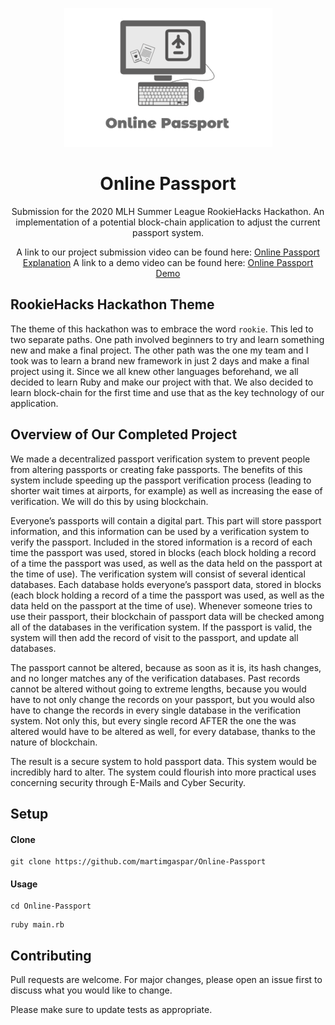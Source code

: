 <p align="center">
  <img src="mainlogo.png" align="" alt="Logo">
</p>

<h1 align="center">Online Passport</h1> 

<p align="center">
Submission for the 2020 MLH Summer League RookieHacks Hackathon. An implementation of a potential block-chain application to adjust the current passport system.
</p>

<p align="center">
A link to our project submission video can be found here: <a href="https://drive.google.com/file/d/1yRPO3nWDXIyjw9tXpG5frUwAOSV0XH33/view?usp=drive_link" target="_blank">Online Passport Explanation</a>
A link to a demo video can be found here: <a href="https://drive.google.com/file/d/1leMO5HWFl_MV5tBDcNmCEfRv5TB2O1KA/view?usp=sharing" target="_blank">Online Passport Demo</a>
</p>


## RookieHacks Hackathon Theme

The theme of this hackathon was to embrace the word `rookie`. This led to two separate paths. One path involved beginners to try and learn something new and make a final project. The other path was the one my team and I took was to learn a brand new framework in just 2 days and make a final project using it. Since we all knew other languages beforehand, we all decided to learn Ruby and make our project with that. We also decided to learn block-chain for the first time and use that as the key technology of our application. 

## Overview of Our Completed Project

We made a decentralized passport verification system to prevent people from altering passports or creating fake passports. The benefits of this system include speeding up the passport verification process (leading to shorter wait times at airports, for example) as well as increasing the ease of verification. We will do this by using blockchain.

Everyone’s passports will contain a digital part. This part will store passport information, and this information can be used by a verification system to verify the passport. Included in the stored information is a record of each time the passport was used, stored in blocks (each block holding a record of a time the passport was used, as well as the data held on the passport at the time of use). The verification system will consist of several identical databases. Each database holds everyone’s passport data, stored in blocks (each block holding a record of a time the passport was used, as well as the data held on the passport at the time of use).  Whenever someone tries to use their passport, their blockchain of passport data will be checked among all of the databases in the verification system. If the passport is valid, the system will then add the record of visit to the passport, and update all databases. 

The passport cannot be altered, because as soon as it is, its hash changes, and no longer matches any of the verification databases. Past records cannot be altered without going to extreme lengths, because you would have to not only change the records on your passport, but you would also have to change the records in every single database in the verification system. Not only this, but every single record AFTER the one the was altered would have to be altered as well, for every database, thanks to the nature of blockchain.

The result is a secure system to hold passport data. This system would be incredibly hard to alter. The system could flourish into more practical uses concerning security through E-Mails and Cyber Security.

## Setup

#### Clone

```
git clone https://github.com/martimgaspar/Online-Passport
```

#### Usage 
```
cd Online-Passport
```
```
ruby main.rb
```

## Contributing

Pull requests are welcome. For major changes, please open an issue first to discuss what you would like to change.

Please make sure to update tests as appropriate.
